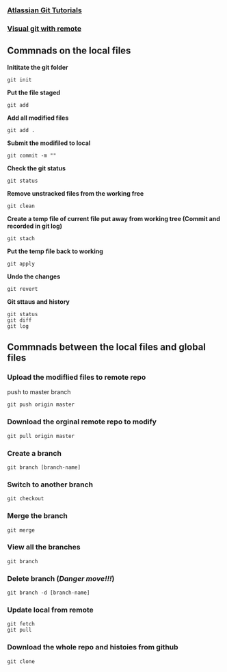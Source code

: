 ### [Atlassian Git Tutorials](https://www.atlassian.com/git/tutorials/setting-up-a-repository)
### [Visual git with remote](https://git-school.github.io/visualizing-git/#free-remote)
## Commnads on the local files

**Inititate the git folder**
```test 
git init
```

**Put the file staged**
```test
git add
```

**Add all modified files**
```test
git add .
```

**Submit the modifiled to local**
```test
git commit -m ""
```

**Check the git status**

```test
git status
```

**Remove unstracked files from the working free**

    git clean

**Create a temp file of current file put away from working tree (Commit and recorded in git log)**

    git stach
**Put the temp file back to working**

    git apply
**Undo the changes**

    git revert 

**Git sttaus and history**

    git status
    git diff
    git log

## Commnads between the local files and global files

### Upload the modiflied files to remote repo


push to master branch

    git push origin master      


### Download the orginal remote repo to modify      

    git pull origin master      

### Create a branch

    git branch [branch-name]

### Switch to another branch 
    git checkout 

### Merge the branch

    git merge


### View all the branches
    git branch

### Delete branch (*Danger move!!!*)

    git branch -d [branch-name]

### Update local from remote
    
    git fetch
    git pull

### Download the whole repo and histoies from github
    git clone
 
